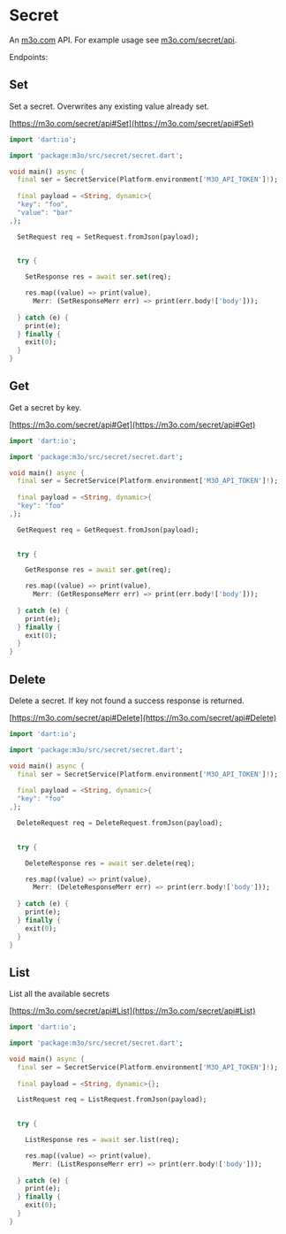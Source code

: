 # Secret

An [m3o.com](https://m3o.com) API. For example usage see [m3o.com/secret/api](https://m3o.com/secret/api).

Endpoints:

## Set

Set a secret. Overwrites any existing value already set.


[https://m3o.com/secret/api#Set](https://m3o.com/secret/api#Set)

```dart
import 'dart:io';

import 'package:m3o/src/secret/secret.dart';

void main() async {
  final ser = SecretService(Platform.environment['M3O_API_TOKEN']!);
 
  final payload = <String, dynamic>{
  "key": "foo",
  "value": "bar"
,};

  SetRequest req = SetRequest.fromJson(payload);

  
  try {

	SetResponse res = await ser.set(req);

    res.map((value) => print(value),
	  Merr: (SetResponseMerr err) => print(err.body!['body']));	
  
  } catch (e) {
    print(e);
  } finally {
    exit(0);
  }
}
```
## Get

Get a secret by key.


[https://m3o.com/secret/api#Get](https://m3o.com/secret/api#Get)

```dart
import 'dart:io';

import 'package:m3o/src/secret/secret.dart';

void main() async {
  final ser = SecretService(Platform.environment['M3O_API_TOKEN']!);
 
  final payload = <String, dynamic>{
  "key": "foo"
,};

  GetRequest req = GetRequest.fromJson(payload);

  
  try {

	GetResponse res = await ser.get(req);

    res.map((value) => print(value),
	  Merr: (GetResponseMerr err) => print(err.body!['body']));	
  
  } catch (e) {
    print(e);
  } finally {
    exit(0);
  }
}
```
## Delete

Delete a secret. If key not found a success response is returned.


[https://m3o.com/secret/api#Delete](https://m3o.com/secret/api#Delete)

```dart
import 'dart:io';

import 'package:m3o/src/secret/secret.dart';

void main() async {
  final ser = SecretService(Platform.environment['M3O_API_TOKEN']!);
 
  final payload = <String, dynamic>{
  "key": "foo"
,};

  DeleteRequest req = DeleteRequest.fromJson(payload);

  
  try {

	DeleteResponse res = await ser.delete(req);

    res.map((value) => print(value),
	  Merr: (DeleteResponseMerr err) => print(err.body!['body']));	
  
  } catch (e) {
    print(e);
  } finally {
    exit(0);
  }
}
```
## List

List all the available secrets


[https://m3o.com/secret/api#List](https://m3o.com/secret/api#List)

```dart
import 'dart:io';

import 'package:m3o/src/secret/secret.dart';

void main() async {
  final ser = SecretService(Platform.environment['M3O_API_TOKEN']!);
 
  final payload = <String, dynamic>{};

  ListRequest req = ListRequest.fromJson(payload);

  
  try {

	ListResponse res = await ser.list(req);

    res.map((value) => print(value),
	  Merr: (ListResponseMerr err) => print(err.body!['body']));	
  
  } catch (e) {
    print(e);
  } finally {
    exit(0);
  }
}
```
